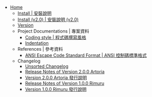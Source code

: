- [Home](https://github.com/ccns/dreamlandbbs/wiki)
  - [Install | 安裝說明](https://github.com/ccns/dreamlandbbs/wiki/INSTALL)
  - [Install (v2.0) | 安裝說明 (v2.0)](https://github.com/ccns/dreambbs/wiki/Install-(v2.0))
  - [Version](https://github.com/ccns/dreambbs/wiki/VERSION)
  - Project Documentations | 專案資料
    - [Coding style | 程式碼撰寫風格](https://github.com/ccns/dreambbs/wiki/CODING-STYLE-zh_tw)
    - [Indentation](https://github.com/ccns/dreambbs/wiki/INDENT)
  - References | 參考資料
    - [ANSI Escape Code Standard Format | ANSI 控制碼標準格式](https://github.com/ccns/dreambbs/wiki/ANSI-Escape-Code-Standard-Format-zh_tw)
  - Changelog
    - [Unsorted Changelog](https://github.com/ccns/dreambbs/wiki/CHANGELOG)
    - [Release Notes of Version 2.0.0 Artoria](https://github.com/ccns/dreamlandbbs/wiki/Release-Notes-of-Version-2.0.0)
    - [Version 2.0.0 Artoria 發行說明](https://github.com/ccns/dreamlandbbs/wiki/Release-Notes-of-Version-2.0.0-Artoria---zh_TW)
    - [Release Notes of Version 1.0.0 Rimuru](https://github.com/ccns/dreambbs/wiki/v1.0-rimuru)
    - [Version 1.0.0 Rimuru 發行說明](https://github.com/ccns/dreambbs/wiki/v1.0-rimuru-zh_tw)